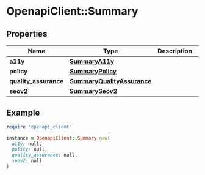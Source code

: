 # OpenapiClient::Summary

## Properties

| Name | Type | Description | Notes |
| ---- | ---- | ----------- | ----- |
| **a11y** | [**SummaryA11y**](SummaryA11y.md) |  | [optional] |
| **policy** | [**SummaryPolicy**](SummaryPolicy.md) |  | [optional] |
| **quality_assurance** | [**SummaryQualityAssurance**](SummaryQualityAssurance.md) |  | [optional] |
| **seov2** | [**SummarySeov2**](SummarySeov2.md) |  | [optional] |

## Example

```ruby
require 'openapi_client'

instance = OpenapiClient::Summary.new(
  a11y: null,
  policy: null,
  quality_assurance: null,
  seov2: null
)
```

